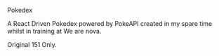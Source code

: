 Pokedex

A React Driven Pokedex powered by PokeAPI created in my spare time whilst in training at We are nova.

Original 151 Only.
